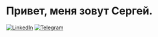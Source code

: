 # Привет, меня зовут Сергей.

[![LinkedIn](https://img.shields.io/badge/LinkedIn-подписаться-blue)](https://in/see1rg)
[![Telegram](https://img.shields.io/badge/Telegram-подписаться-blue)](https://t.me/see1rg)
